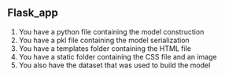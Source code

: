 ## Flask_app

1. You have a python file containing the model construction
2. You have a pkl file containing the model serialization
3. You have a templates folder containing the HTML file
4. You have a static folder containing the CSS file and an image
5. You also have the dataset that was used to build the model
